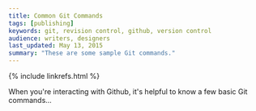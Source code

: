```yaml
---
title: Common Git Commands
tags: [publishing]
keywords: git, revision control, github, version control
audience: writers, designers
last_updated: May 13, 2015
summary: "These are some sample Git commands."
---
```

{% include linkrefs.html %} 

When you're interacting with Github, it's helpful to know a few basic Git commands...